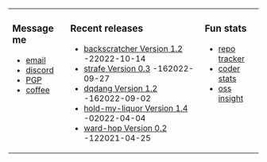 ###

<!-- ![Build README](https://github.com/dqdang/dqdang/workflows/Build%20README/badge.svg) -->
<table><tr><td valign="top">

### Message me
* [email](mailto:dqdang17@gmail.com)
* [discord](https://discord.com/channels/@me/dqd#0143)
* [PGP](https://raw.githubusercontent.com/dqdang/dqdang.github.io/master/derek-dang.asc)
* [coffee](https://www.buymeacoffee.com/dqdang)

</td><td valign="top">

### Recent releases
<!-- recent_releases starts -->
* [backscratcher Version 1.2](https://github.com/dqdang/backscratcher/releases/tag/v1.2) -22022-10-14
* [strafe Version 0.3](https://github.com/dqdang/strafe/releases/tag/v0.3) -162022-09-27
* [dqdang Version 1.2](https://github.com/dqdang/dqdang/releases/tag/v1.2) -162022-09-02
* [hold-my-liquor Version 1.4](https://github.com/dqdang/hold-my-liquor/releases/tag/v1.4) -02022-04-04
* [ward-hop Version 0.2](https://github.com/dqdang/ward-hop/releases/tag/v0.2) -122021-04-25
<!-- recent_releases ends -->

</td><td valign="top">

### Fun stats
* [repo tracker](https://repo-tracker.com/r/gh/dqdang/dqdang)
* [coder stats](https://coderstats.net/github/#dqdang)
* [oss insight](https://ossinsight.io/analyze/dqdang)
</td></tr></table>
